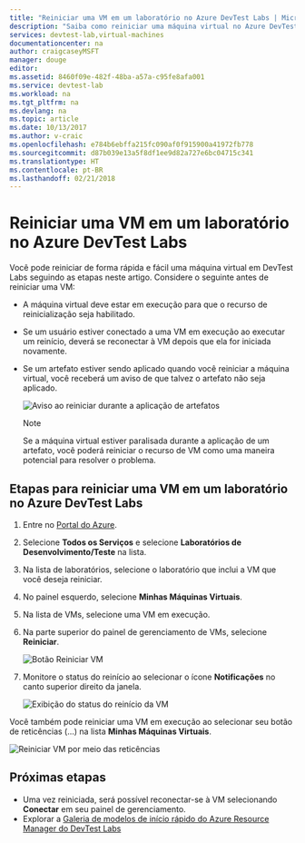```yaml
---
title: "Reiniciar uma VM em um laboratório no Azure DevTest Labs | Microsoft Docs"
description: "Saiba como reiniciar uma máquina virtual no Azure DevTest Labs"
services: devtest-lab,virtual-machines
documentationcenter: na
author: craigcaseyMSFT
manager: douge
editor: 
ms.assetid: 8460f09e-482f-48ba-a57a-c95fe8afa001
ms.service: devtest-lab
ms.workload: na
ms.tgt_pltfrm: na
ms.devlang: na
ms.topic: article
ms.date: 10/13/2017
ms.author: v-craic
ms.openlocfilehash: e784b6ebffa215fc090af0f915900a41972fb778
ms.sourcegitcommit: d87b039e13a5f8df1ee9d82a727e6bc04715c341
ms.translationtype: HT
ms.contentlocale: pt-BR
ms.lasthandoff: 02/21/2018
---
```

# <a name="restart-a-vm-in-a-lab-in-azure-devtest-labs"></a>Reiniciar uma VM em um laboratório no Azure DevTest Labs
Você pode reiniciar de forma rápida e fácil uma máquina virtual em DevTest Labs seguindo as etapas neste artigo. Considere o seguinte antes de reiniciar uma VM:

- A máquina virtual deve estar em execução para que o recurso de reinicialização seja habilitado.
- Se um usuário estiver conectado a uma VM em execução ao executar um reinício, deverá se reconectar à VM depois que ela for iniciada novamente.
- Se um artefato estiver sendo aplicado quando você reiniciar a máquina virtual, você receberá um aviso de que talvez o artefato não seja aplicado. 

    ![Aviso ao reiniciar durante a aplicação de artefatos](./media/devtest-lab-restart-vm/devtest-lab-restart-vm-apply-artifacts.png)


   > [!NOTE]
   > Se a máquina virtual estiver paralisada durante a aplicação de um artefato, você poderá reiniciar o recurso de VM como uma maneira potencial para resolver o problema.
   >
   >

## <a name="steps-to-restart-a-vm-in-a-lab-in-azure-devtest-labs"></a>Etapas para reiniciar uma VM em um laboratório no Azure DevTest Labs
1. Entre no [Portal do Azure](http://go.microsoft.com/fwlink/p/?LinkID=525040).
1. Selecione **Todos os Serviços** e selecione **Laboratórios de Desenvolvimento/Teste** na lista.
1. Na lista de laboratórios, selecione o laboratório que inclui a VM que você deseja reiniciar.  
1. No painel esquerdo, selecione **Minhas Máquinas Virtuais**. 
1. Na lista de VMs, selecione uma VM em execução.
1. Na parte superior do painel de gerenciamento de VMs, selecione **Reiniciar**.  

    ![Botão Reiniciar VM](./media/devtest-lab-restart-vm/devtest-lab-restart-vm.png)

1. Monitore o status do reinício ao selecionar o ícone **Notificações** no canto superior direito da janela.

    ![Exibição do status do reinício da VM](./media/devtest-lab-restart-vm/devtest-lab-restart-notification.png)

Você também pode reiniciar uma VM em execução ao selecionar seu botão de reticências (...) na lista **Minhas Máquinas Virtuais**.

![Reiniciar VM por meio das reticências](./media/devtest-lab-restart-vm/devtest-lab-restart-elipses.png)

## <a name="next-steps"></a>Próximas etapas
* Uma vez reiniciada, será possível reconectar-se à VM selecionando **Conectar** em seu painel de gerenciamento.
* Explorar a [Galeria de modelos de início rápido do Azure Resource Manager do DevTest Labs](https://github.com/Azure/azure-devtestlab/tree/master/Samples)
